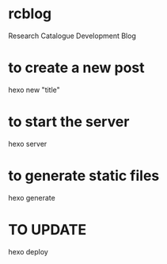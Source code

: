 # rcblog
Research Catalogue Development Blog

# to create a new post
hexo new "title"

# to start the server
hexo server

# to generate static files
hexo generate

# TO UPDATE 
hexo deploy